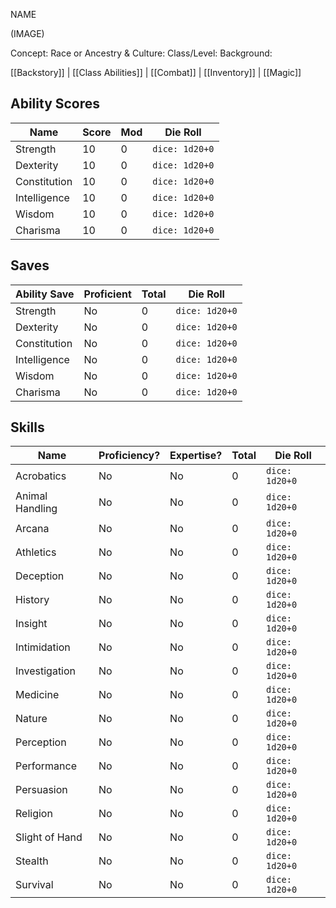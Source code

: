 NAME

(IMAGE)

Concept:
Race or Ancestry & Culture:
Class/Level:
Background:

[[Backstory]] | [[Class Abilities]] | [[Combat]] | [[Inventory]] | [[Magic]]

## Ability Scores

| Name         | Score | Mod | Die Roll       |
| ------------ | ----- | --- | -------------- |
| Strength     | 10    | 0   | `dice: 1d20+0` |
| Dexterity    | 10    | 0   | `dice: 1d20+0` |
| Constitution | 10    | 0   | `dice: 1d20+0` |
| Intelligence | 10    | 0   | `dice: 1d20+0` |
| Wisdom       | 10    | 0   | `dice: 1d20+0` |
| Charisma     | 10    | 0   | `dice: 1d20+0` |

## Saves
| Ability Save | Proficient | Total | Die Roll       |
| ------------ | ---------- | ----- | -------------- |
| Strength     | No         | 0     | `dice: 1d20+0` |
| Dexterity    | No         | 0     | `dice: 1d20+0` |
| Constitution | No         | 0     | `dice: 1d20+0` |
| Intelligence | No         | 0     | `dice: 1d20+0` |
| Wisdom       | No         | 0     | `dice: 1d20+0` |
| Charisma     | No         | 0     | `dice: 1d20+0` |

## Skills
| Name            | Proficiency? | Expertise? | Total | Die Roll       |
| --------------- | ------------ | ---------- | ----- | -------------- |
| Acrobatics      | No           | No         | 0     | `dice: 1d20+0` |
| Animal Handling | No           | No         | 0     | `dice: 1d20+0` |
| Arcana          | No           | No         | 0     | `dice: 1d20+0` |
| Athletics       | No           | No         | 0     | `dice: 1d20+0` |
| Deception       | No           | No         | 0     | `dice: 1d20+0` |
| History         | No           | No         | 0     | `dice: 1d20+0` |
| Insight         | No           | No         | 0     | `dice: 1d20+0` |
| Intimidation    | No           | No         | 0     | `dice: 1d20+0` |
| Investigation   | No           | No         | 0     | `dice: 1d20+0` |
| Medicine        | No           | No         | 0     | `dice: 1d20+0` |
| Nature          | No           | No         | 0     | `dice: 1d20+0` |
| Perception      | No           | No         | 0     | `dice: 1d20+0` |
| Performance     | No           | No         | 0     | `dice: 1d20+0` |
| Persuasion      | No           | No         | 0     | `dice: 1d20+0` |
| Religion        | No           | No         | 0     | `dice: 1d20+0` |
| Slight of Hand  | No           | No         | 0     | `dice: 1d20+0` |
| Stealth         | No           | No         | 0     | `dice: 1d20+0` |
| Survival        | No           | No         | 0     | `dice: 1d20+0` |
